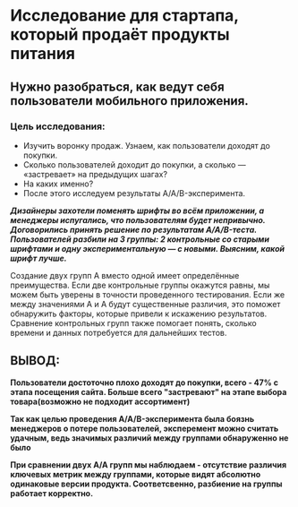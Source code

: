 # Исследование для стартапа, который продаёт продукты питания
## Нужно разобраться, как ведут себя пользователи мобильного приложения.
### Цель исследования:
- Изучить воронку продаж. Узнаем, как пользователи доходят до покупки.
- Сколько пользователей доходит до покупки, а сколько — «застревает» на предыдущих шагах?
- На каких именно?
- После этого исследуем результаты A/A/B-эксперимента.

***Дизайнеры захотели поменять шрифты во всём приложении, а менеджеры испугались, что пользователям будет непривычно. Договорились принять решение по результатам A/A/B-теста. Пользователей разбили на 3 группы: 2 контрольные со старыми шрифтами и одну экспериментальную — с новыми. Выясним, какой шрифт лучше.***


Создание двух групп A вместо одной имеет определённые преимущества.
Если две контрольные группы окажутся равны, мы можем быть уверены в точности проведенного тестирования. Если же между значениями A и A будут существенные различия, это поможет обнаружить факторы, которые привели к искажению результатов. Сравнение контрольных групп также помогает понять, сколько времени и данных потребуется для дальнейших тестов.


## ВЫВОД:

**Пользователи достоточно плохо доходят до покупки, всего - 47% с этапа посещения сайта. Больше всего "застревают" на этапе выбора товара(возможно не подходит ассортимент)**

**Так как целью проведения A/A/B-эксперимента была боязнь менеджеров о потере пользователей, эксперемент можно считать удачным, ведь значимых различий между группами обнаруженно не было**

**При сравнении двух А/А групп мы наблюдаем - отсутствие различия ключевых метрик между группами, которые видят абсолютно одинаковые версии продукта. Соответсвенно, разбиение на группы работает корректно.**
